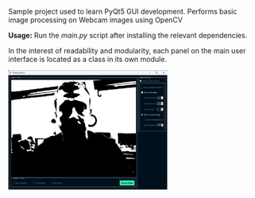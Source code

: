 Sample project used to learn PyQt5 GUI development. Performs basic image processing on Webcam images using OpenCV

**Usage:** Run the _main.py_ script after installing the relevant dependencies.

In the interest of readability and modularity, each panel on the main user interface is located as a class in its own module.

<img height="240" src=".\assets\sample.png" width="320"/>


